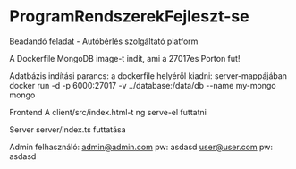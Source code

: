 # ProgramRendszerekFejleszt-se
Beadandó feladat - Autóbérlés szolgáltató platform

A Dockerfile MongoDB image-t indít, ami a 27017es Porton fut!

Adatbázis indítási parancs:
a dockerfile helyéről kiadni:
server-mappájában
docker run -d -p 6000:27017 -v ../database:/data/db --name my-mongo mongo

Frontend
A client/src/index.html-t ng serve-el futtatni

Server
server/index.ts futtatása

Admin felhasználó:
admin@admin.com
pw: asdasd
user@user.com
pw: asdasd
